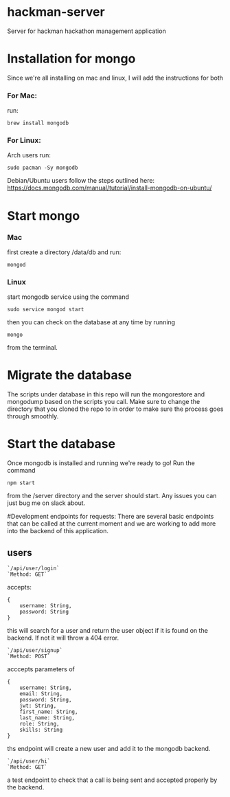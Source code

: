 # hackman-server
Server for hackman hackathon management application

# Installation for mongo

Since we're all installing on mac and linux, I will add the instructions for both

### For Mac:
run:

    brew install mongodb

### For Linux:
Arch users run:

    sudo pacman -Sy mongodb

Debian/Ubuntu users follow the steps outlined here: https://docs.mongodb.com/manual/tutorial/install-mongodb-on-ubuntu/

# Start mongo

### Mac
first create a directory /data/db and run:

    mongod

### Linux
start mongodb service using the command

    sudo service mongod start

then you can check on the database at any time by running

    mongo

from the terminal.

# Migrate the database
The scripts under database in this repo will run the mongorestore and mongodump based on the scripts you call. Make sure to change the directory that you cloned the repo to in order to make sure the process goes through smoothly.

# Start the database
Once mongodb is installed and running we're ready to go! Run the command

    npm start

from the /server directory and the server should start. Any issues you can just bug me on slack about.

#Development endpoints for requests:
There are several basic endpoints that can be called at the current moment and we are working to add more into the backend of this application.

## users
    `/api/user/login`
    `Method: GET`
accepts:    
~~~~
{
    username: String,
    password: String
}
~~~~
this will search for a user and return the user object if it is found on the backend. If not it
will throw a 404 error.

    `/api/user/signup`
    `Method: POST`
acccepts parameters of  
~~~~
{
    username: String,   
    email: String,  
    password: String,   
    jwt: String,    
    first_name: String,
    last_name: String,  
    role: String,   
    skills: String  
}
~~~~
ths endpoint will create a new user and add it to the mongodb backend.

    `/api/user/hi`
    `Method: GET`
a test endpoint to check that a call is being sent and accepted properly by the backend.
